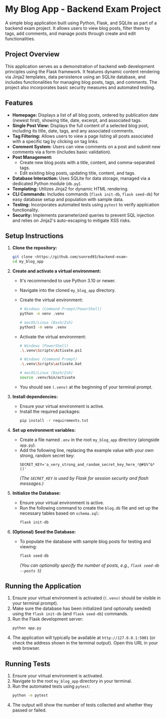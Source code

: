 # My Blog App - Backend Exam Project

A simple blog application built using Python, Flask, and SQLite as part of a backend exam project. It allows users to view blog posts, filter them by tags, add comments, and manage posts through create and edit functionalities.

## Project Overview

This application serves as a demonstration of backend web development principles using the Flask framework. It features dynamic content rendering via Jinja2 templates, data persistence using an SQLite database, and includes functionalities for managing blog posts, tags, and comments. The project also incorporates basic security measures and automated testing.

## Features

- **Homepage:** Displays a list of all blog posts, ordered by publication date (newest first), showing title, date, excerpt, and associated tags.
- **Single Post View:** Displays the full content of a selected blog post, including its title, date, tags, and any associated comments.
- **Tag Filtering:** Allows users to view a page listing all posts associated with a specific tag by clicking on tag links.
- **Comment System:** Users can view comments on a post and submit new comments via a form (includes basic validation).
- **Post Management:**
  - Create new blog posts with a title, content, and comma-separated tags.
  - Edit existing blog posts, updating title, content, and tags.
- **Database Interaction:** Uses SQLite for data storage, managed via a dedicated Python module (`db.py`).
- **Templating:** Utilizes Jinja2 for dynamic HTML rendering.
- **CLI Commands:** Includes commands (`flask init-db`, `flask seed-db`) for easy database setup and population with sample data.
- **Testing:** Incorporates automated tests using `pytest` to verify application functionality.
- **Security:** Implements parameterized queries to prevent SQL injection and relies on Jinja2's auto-escaping to mitigate XSS risks.

## Setup Instructions

1.  **Clone the repository:**

    ```bash
    git clone <https://github.com/sunred93/backend-exam>
    cd my_blog_app
    ```

2.  **Create and activate a virtual environment:**

    - It's recommended to use Python 3.10 or newer.
    - Navigate into the cloned `my_blog_app` directory.
    - Create the virtual environment:

      ```bash
      # Windows (Command Prompt/PowerShell)
      python -m venv .venv

      # macOS/Linux (Bash/Zsh)
      python3 -m venv .venv
      ```

    - Activate the virtual environment:

      ```bash
      # Windows (PowerShell)
      .\.venv\Scripts\Activate.ps1

      # Windows (Command Prompt)
      .\.venv\Scripts\activate.bat

      # macOS/Linux (Bash/Zsh)
      source .venv/bin/activate
      ```

    - You should see `(.venv)` at the beginning of your terminal prompt.

3.  **Install dependencies:**

    - Ensure your virtual environment is active.
    - Install the required packages:
      ```bash
      pip install -r requirements.txt
      ```

4.  **Set up environment variables:**

    - Create a file named `.env` in the root `my_blog_app` directory (alongside `app.py`).
    - Add the following line, replacing the example value with your own strong, random secret key:
      ```dotenv
      SECRET_KEY='a_very_strong_and_random_secret_key_here_!@#$%^&*()'
      ```
      _(The `SECRET_KEY` is used by Flask for session security and flash messages.)_

5.  **Initialize the Database:**

    - Ensure your virtual environment is active.
    - Run the following command to create the `blog.db` file and set up the necessary tables based on `schema.sql`:
      ```bash
      flask init-db
      ```

6.  **(Optional) Seed the Database:**
    - To populate the database with sample blog posts for testing and viewing:
      ```bash
      flask seed-db
      ```
      _(You can optionally specify the number of posts, e.g., `flask seed-db --posts 5`)_

## Running the Application

1.  Ensure your virtual environment is activated (`(.venv)` should be visible in your terminal prompt).
2.  Make sure the database has been initialized (and optionally seeded) using the `flask init-db` (and `flask seed-db`) commands.
3.  Run the Flask development server:
    ```bash
    python app.py
    ```
4.  The application will typically be available at `http://127.0.0.1:5001` (or check the address shown in the terminal output). Open this URL in your web browser.

## Running Tests

1.  Ensure your virtual environment is activated.
2.  Navigate to the root `my_blog_app` directory in your terminal.
3.  Run the automated tests using `pytest`:
    ```bash
    python -m pytest
    ```
4.  The output will show the number of tests collected and whether they passed or failed.
